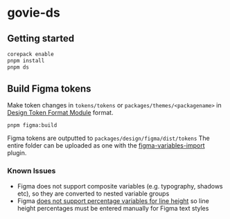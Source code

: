 # govie-ds

## Getting started

```bash
corepack enable
pnpm install
pnpm ds
```

## Build Figma tokens

Make token changes in `tokens/tokens` or `packages/themes/<packagename>` in [Design Token Format Module](https://design-tokens.github.io/community-group/format/) format.

```
pnpm figma:build
```

Figma tokens are outputted to `packages/design/figma/dist/tokens`
The entire folder can be uploaded as one with the [figma-variables-import](https://github.com/microsoft/figma-variables-import) plugin.

### Known Issues

- Figma does not support composite variables (e.g. typography, shadows etc), so they are converted to nested variable groups
- Figma [does not support percentage variables for line height](https://forum.figma.com/t/allow-percentages-for-line-height/69692) so line height percentages must be entered manually for Figma text styles
